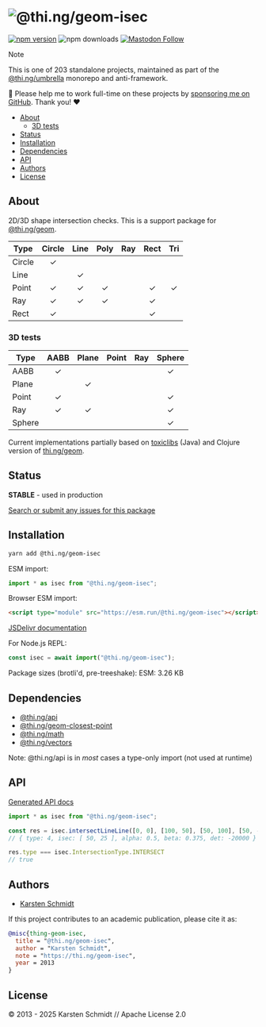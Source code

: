 <!-- This file is generated - DO NOT EDIT! -->
<!-- Please see: https://github.com/thi-ng/umbrella/blob/develop/CONTRIBUTING.md#changes-to-readme-files -->
# ![@thi.ng/geom-isec](https://raw.githubusercontent.com/thi-ng/umbrella/develop/assets/banners/thing-geom-isec.svg?3aa44d2b)

[![npm version](https://img.shields.io/npm/v/@thi.ng/geom-isec.svg)](https://www.npmjs.com/package/@thi.ng/geom-isec)
![npm downloads](https://img.shields.io/npm/dm/@thi.ng/geom-isec.svg)
[![Mastodon Follow](https://img.shields.io/mastodon/follow/109331703950160316?domain=https%3A%2F%2Fmastodon.thi.ng&style=social)](https://mastodon.thi.ng/@toxi)

> [!NOTE]
> This is one of 203 standalone projects, maintained as part
> of the [@thi.ng/umbrella](https://github.com/thi-ng/umbrella/) monorepo
> and anti-framework.
>
> 🚀 Please help me to work full-time on these projects by [sponsoring me on
> GitHub](https://github.com/sponsors/postspectacular). Thank you! ❤️

- [About](#about)
  - [3D tests](#3d-tests)
- [Status](#status)
- [Installation](#installation)
- [Dependencies](#dependencies)
- [API](#api)
- [Authors](#authors)
- [License](#license)

## About

2D/3D shape intersection checks. This is a support package for [@thi.ng/geom](https://github.com/thi-ng/umbrella/tree/develop/packages/geom).

| Type   | Circle | Line | Poly | Ray | Rect | Tri |
|--------|:------:|:----:|:----:|:---:|:----:|:---:|
| Circle |   ✓    |      |      |     |      |     |
| Line   |        |  ✓   |      |     |      |     |
| Point  |   ✓    |  ✓   |  ✓   |     |  ✓   |  ✓  |
| Ray    |   ✓    |  ✓   |  ✓   |     |  ✓   |     |
| Rect   |   ✓    |      |      |     |  ✓   |     |

### 3D tests

| Type   | AABB | Plane | Point | Ray | Sphere |
|--------|:----:|:-----:|:-----:|:---:|:------:|
| AABB   |  ✓   |       |       |     |   ✓    |
| Plane  |      |   ✓   |       |     |        |
| Point  |  ✓   |       |       |     |   ✓    |
| Ray    |  ✓   |   ✓   |       |     |   ✓    |
| Sphere |      |       |       |     |   ✓    |

Current implementations partially based on
[toxiclibs](http://toxiclibs.org) (Java) and Clojure version of
[thi.ng/geom](http://thi.ng/geom).

## Status

**STABLE** - used in production

[Search or submit any issues for this package](https://github.com/thi-ng/umbrella/issues?q=%5Bgeom-isec%5D+in%3Atitle)

## Installation

```bash
yarn add @thi.ng/geom-isec
```

ESM import:

```ts
import * as isec from "@thi.ng/geom-isec";
```

Browser ESM import:

```html
<script type="module" src="https://esm.run/@thi.ng/geom-isec"></script>
```

[JSDelivr documentation](https://www.jsdelivr.com/)

For Node.js REPL:

```js
const isec = await import("@thi.ng/geom-isec");
```

Package sizes (brotli'd, pre-treeshake): ESM: 3.26 KB

## Dependencies

- [@thi.ng/api](https://github.com/thi-ng/umbrella/tree/develop/packages/api)
- [@thi.ng/geom-closest-point](https://github.com/thi-ng/umbrella/tree/develop/packages/geom-closest-point)
- [@thi.ng/math](https://github.com/thi-ng/umbrella/tree/develop/packages/math)
- [@thi.ng/vectors](https://github.com/thi-ng/umbrella/tree/develop/packages/vectors)

Note: @thi.ng/api is in _most_ cases a type-only import (not used at runtime)

## API

[Generated API docs](https://docs.thi.ng/umbrella/geom-isec/)

```ts
import * as isec from "@thi.ng/geom-isec";

const res = isec.intersectLineLine([0, 0], [100, 50], [50, 100], [50, -100]);
// { type: 4, isec: [ 50, 25 ], alpha: 0.5, beta: 0.375, det: -20000 }

res.type === isec.IntersectionType.INTERSECT
// true
```

## Authors

- [Karsten Schmidt](https://thi.ng)

If this project contributes to an academic publication, please cite it as:

```bibtex
@misc{thing-geom-isec,
  title = "@thi.ng/geom-isec",
  author = "Karsten Schmidt",
  note = "https://thi.ng/geom-isec",
  year = 2013
}
```

## License

&copy; 2013 - 2025 Karsten Schmidt // Apache License 2.0
